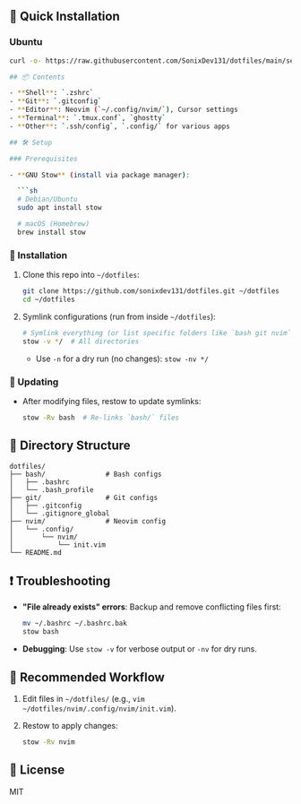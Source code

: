 ## 🚀 Quick Installation

### Ubuntu

````bash
curl -o- https://raw.githubusercontent.com/SonixDev131/dotfiles/main/setup.sh | bash

## 📦 Contents

- **Shell**: `.zshrc`
- **Git**: `.gitconfig`
- **Editor**: Neovim (`~/.config/nvim/`), Cursor settings
- **Terminal**: `.tmux.conf`, `ghostty`
- **Other**: `.ssh/config`, `.config/` for various apps

## 🛠️ Setup

### Prerequisites

- **GNU Stow** (install via package manager):

  ```sh
  # Debian/Ubuntu
  sudo apt install stow

  # macOS (Homebrew)
  brew install stow
````

### 🚀 Installation

1. Clone this repo into `~/dotfiles`:

   ```sh
   git clone https://github.com/sonixdev131/dotfiles.git ~/dotfiles
   cd ~/dotfiles
   ```

2. Symlink configurations (run from inside `~/dotfiles`):

   ```sh
   # Symlink everything (or list specific folders like `bash git nvim`):
   stow -v */  # All directories
   ```

   - Use `-n` for a dry run (no changes): `stow -nv */`

### 🔄 Updating

- After modifying files, restow to update symlinks:

  ```sh
  stow -Rv bash  # Re-links `bash/` files
  ```

## 📂 Directory Structure

```
dotfiles/
├── bash/               # Bash configs
│   ├── .bashrc
│   └── .bash_profile
├── git/                # Git configs
│   ├── .gitconfig
│   └── .gitignore_global
├── nvim/               # Neovim config
│   └── .config/
│       └── nvim/
│           └── init.vim
└── README.md
```

## ❗ Troubleshooting

- **"File already exists" errors**: Backup and remove conflicting files first:

  ```sh
  mv ~/.bashrc ~/.bashrc.bak
  stow bash
  ```

- **Debugging**: Use `stow -v` for verbose output or `-nv` for dry runs.

## 🔗 Recommended Workflow

1. Edit files in `~/dotfiles/` (e.g., `vim ~/dotfiles/nvim/.config/nvim/init.vim`).
2. Restow to apply changes:

   ```sh
   stow -Rv nvim
   ```

## 📜 License

MIT
